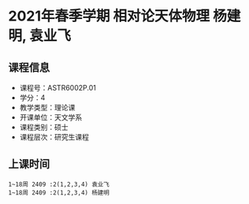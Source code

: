 # 2021年春季学期 相对论天体物理 杨建明, 袁业飞






## 课程信息

- 课程号：ASTR6002P.01
- 学分：4
- 教学类型：理论课
- 开课单位：天文学系
- 课程类别：硕士
- 课程层次：研究生课程

## 上课时间

```
1~18周 2409 :2(1,2,3,4) 袁业飞
1~18周 2409 :2(1,2,3,4) 杨建明
```


